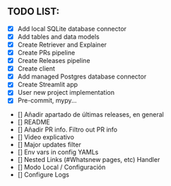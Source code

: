 
## TODO LIST:

- [X] Add local SQLite database connector
- [X] Add tables and data models
- [X] Create Retriever and Explainer
- [X] Create PRs pipeline
- [X] Create Releases pipeline
- [X] Create client
- [X] Add managed Postgres database connector
- [X] Create Streamlit app
- [X] User new project implementation
- [X] Pre-commit, mypy...
- [] Añadir apartado de últimas releases, en general
- [] README
- [] Añadir PR info. Filtro out PR info
- [] Video explicativo
- [] Major updates filter
- [] Env vars in config YAMLs
- [] Nested Links (#Whatsnew pages, etc) Handler
- [] Modo Local / Configuración
- [] Configure Logs
